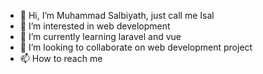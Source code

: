 - 👋 Hi, I’m Muhammad Salbiyath, just call me Isal
- 👀 I’m interested in web development
- 🌱 I’m currently learning laravel and vue
- 💞️ I’m looking to collaborate on web development project
- 📫 How to reach me 

<!---
salbiyath/salbiyath is a ✨ special ✨ repository because its `README.md` (this file) appears on your GitHub profile.
You can click the Preview link to take a look at your changes.
--->
